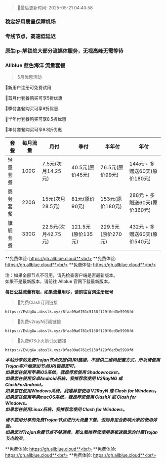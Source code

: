 >🚀最后更新时间: 2025-05-21 04:40:58

### 稳定好用质量保障机场
### 专线节点，高速低延迟
### 原生ip-解锁绝大部分流媒体服务，无视高峰无需等待

### Allblue 蓝色海洋 流量套餐

> 5月优惠活动

🚀新用户注册可免费试用

🚀首月付套餐购买可享5折优惠  

🚀季付套餐购买可享9折优惠  

🚀半年付套餐购买可享8.5折优惠  

🚀年付套餐购买可享6.8折优惠


| 套餐 | 每月流量 | 月付 | 季付 | 半年付 | 年付 |
| ------------- | ------------- | ------------- | ------------- | ------------- | ------------- |
| 轻量套餐 | 100G | 7.5元(次月14.25元) | 40.5元(原价45元) | 76.5元(原价99元) |  144元 + 多赠送60天(原价180元) |
| 商务套餐 | 220G | 15元(次月28.5元) | 81元(原价90元) | 153元(原价180元) |  288元 + 多赠送60天(原价360元) |
| 旗舰套餐 | 330G | 22.5元(次月42.75元) | 121.5元(原价135元) | 229.5元(原价270元) |  432元 + 多赠送60天(原价540元) |


**免费体验: https://gh.allblue.cloud**<br/>
**免费体验: https://gh.allblue.cloud**<br/>
**免费体验: https://gh.allblue.cloud**<br/>

注：如果全部节点不可用，请先检查客户端是否最新版本。<br/>
如果不是最新版本，请前往 Allblue 官网下载最新版本。


**每日公益流量有限，如果流量用尽，请前往官网注册账号**
      

>🚀免费Clash订阅链接

```
https://EvUgGw.absslk.xyz/8faa09a6761c5138f129f0ed3e5998fd
```

>🚀免费v2rayN订阅链接

```
https://EvUgGw.absslk.xyz/8faa09a6761c5138f129f0ed3e5998fd
```

>🚀免费iOS小火箭订阅链接

```
https://EvUgGw.absslk.xyz/8faa09a6761c5138f129f0ed3e5998fd
```

***本站分享的免费Trojan节点仅提供URI链接，不提供二维码配置方式，所以请使用Trojan客户端添加节点URI链接即可。***<br/>
***如果您在使用苹果iOS系统，我推荐您使用 Shadowrocket。***<br/>
***如果您在使用安卓Android系统，我推荐您使用 V2RayNG 或 ClashForAndroid。***<br/>
***如果您在使用Windows系统，我推荐您使用 V2RayN 或 Clash  for Windows。***<br/>
***如果您在使用苹果macOS系统，我推荐您使用 ClashX 或 Clash  for Windows。***<br/>
***如果您在使用Linux系统，我推荐您使用 Clash for Windows。***<br/>

***请不要用分享的免费Trojan节点进行大流量下载，否则肯定会影响大家的使用体验。***<br/>
***如果您对Trojan免费节点不够满意，那么我推荐您使用更极速稳定的付费Trojan节点购买。***<br/>

**免费体验: https://gh.allblue.cloud**<br/>
**免费体验: https://gh.allblue.cloud**<br/>
**免费体验: https://gh.allblue.cloud**<br/>
